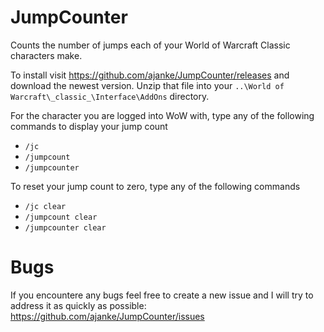 # JumpCounter
Counts the number of jumps each of your World of Warcraft Classic characters make.

To install visit https://github.com/ajanke/JumpCounter/releases and download the newest version. Unzip that file into your `..\World of Warcraft\_classic_\Interface\AddOns` directory.

For the character you are logged into WoW with, type any of the following commands to display your jump count

- `/jc`
- `/jumpcount`
- `/jumpcounter`

To reset your jump count to zero, type any of the following commands

- `/jc clear`
- `/jumpcount clear`
- `/jumpcounter clear`


# Bugs
If you encountere any bugs feel free to create a new issue and I will try to address it as quickly as possible: https://github.com/ajanke/JumpCounter/issues
